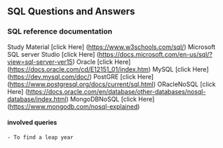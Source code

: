 ## SQL Questions and Answers

### SQL reference documentation
Study Material [click Here] (https://www.w3schools.com/sql/)
Microsoft SQL server Studio [click Here] (https://docs.microsoft.com/en-us/sql/?view=sql-server-ver15)
Oracle [click Here] (https://docs.oracle.com/cd/E12151_01/index.htm)
MySQL [click Here] (https://dev.mysql.com/doc/)
PostGRE [click Here] (https://www.postgresql.org/docs/current/sql.html)
ORacleNoSQL [click Here] (https://docs.oracle.com/en/database/other-databases/nosql-database/index.html)
MongoDBNoSQL [click Here] (https://www.mongodb.com/nosql-explained)

#### involved queries
    - To find a leap year 